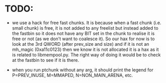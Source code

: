 # TODO:

 - we use a hack for free fast chunks. It is because when a fast chunk (i.e. small chunk)
   is free, it is not added to any freelist but instead added to the fastbin so it does
   not have any BIT set in the chunk to realise it is free or not (as we don't want to
   coalesce it). So our hax for now is to look at the 3rd QWORD (after prev_size and size)
   and if it is not an mh_magic (0xa11c0123) then we know it is not allocated
   it is a hax as it is related to libmempool.py. The right way of doing it would be to
   check at the fastbin to see if it is there.

 - when you run ptchunk without any arg, it should print the legend for
   P=PREV_INUSE, M=MMAPED, N=NON_MAIN_ARENA, etc.
